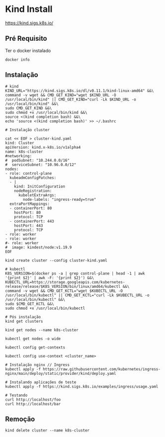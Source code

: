# Kind Install

https://kind.sigs.k8s.io/

## Pré Requisito

Ter o docker instalado

    docker info

## Instalação

    # kind
    KIND_URL="https://kind.sigs.k8s.io/dl/v0.11.1/kind-linux-amd64" &&\
    command -v wget && CMD_GET_KIND="wget $KIND_URL -O /usr/local/bin/kind" || CMD_GET_KIND="curl -Lk $KIND_URL -o /usr/local/bin/kind" &&\
    sudo CMD_GET_KIND &&\
    sudo chmod +x /usr/local/bin/kind &&\
    source <(kind completion bash) &&\
    echo 'source <(kind completion bash)' >> ~/.bashrc
    
    # Instalação cluster
    
    cat << EOF > cluster-kind.yaml
    kind: Cluster
    apiVersion: kind.x-k8s.io/v1alpha4
    name: k8s-cluster
    #networking:
    #  podSubnet: "10.244.0.0/16"
    #  serviceSubnet: "10.96.0.0/12"
    nodes:
    - role: control-plane
      kubeadmConfigPatches:
      - |
        kind: InitConfiguration
        nodeRegistration:
          kubeletExtraArgs:
            node-labels: "ingress-ready=true"    
      extraPortMappings:
      - containerPort: 80
        hostPort: 80
        protocol: TCP
      - containerPort: 443
        hostPort: 443
        protocol: TCP
    - role: worker
    - role: worker
    #- role: worker
    #  image: kindest/node:v1.19.9
    EOF
    
    kind create cluster --config cluster-kind.yaml
    
    # kubectl
    K8S_VERSION=$(docker ps -a | grep control-plane | head -1 | awk '{print $2}' | awk -F: '{print $2}') &&\
    KUBECTL_URL=https://storage.googleapis.com/kubernetes-release/release/$K8S_VERSION/bin/linux/amd64/kubectl &&\
    command -v wget && CMD_GET_KCTL="wget $KUBECTL_URL -O /usr/local/bin/kubectl" || CMD_GET_KCTL="curl -Lk $KUBECTL_URL -o /usr/local/bin/kubectl" &&\
    sudo $CMD_GET_KCTL &&\
    sudo chmod +x /usr/local/bin/kubectl
    
    # Pós instalação
    kind get clusters
    
    kind get nodes --name k8s-cluster
    
    kubectl get nodes -o wide
    
    kubectl config get-contexts
    
    kubectl config use-context <cluster_name>
    
    # Instalação nginx // Ingress
    kubectl apply -f https://raw.githubusercontent.com/kubernetes/ingress-nginx/main/deploy/static/provider/kind/deploy.yaml
    
    # Instalando aplicações de teste
    kubectl apply -f https://kind.sigs.k8s.io/examples/ingress/usage.yaml
    
    # Testando
    curl http://localhost/foo
    curl http://localhost/bar
    
## Remoção

    kind delete cluster --name k8s-cluster
